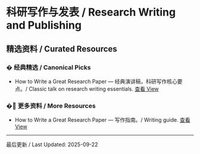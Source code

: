 # 科研写作与发表 / Research Writing and Publishing

## 精选资料 / Curated Resources

### � 经典精选 / Canonical Picks

- How to Write a Great Research Paper — 经典演讲稿，科研写作核心要点。/ Classic talk on research writing essentials. [查看 View](../_library/How_to_Write_a_Great_Research_Paper.pdf)

### �📄 更多资料 / More Resources

- How to Write a Great Research Paper — 写作指南。/ Writing guide. [查看 View](../_library/How_to_Write_a_Great_Research_Paper.pdf)

---

最后更新 / Last Updated: 2025-09-22
